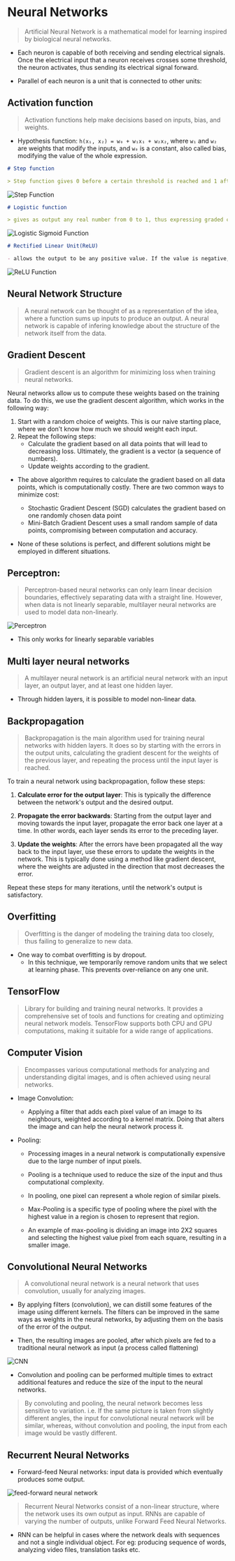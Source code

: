 # Neural Networks

> Artificial Neural Network is a mathematical model for learning inspired by biological neural networks.

- Each neuron is capable of both receiving and sending electrical signals. Once the electrical input that a neuron receives crosses some threshold, the neuron activates, thus sending its electrical signal forward.

- Parallel of each neuron is a unit that is connected to other units:

## Activation function

> Activation functions help make decisions based on inputs, bias, and weights.

- Hypothesis function: `h(x₁, x₂) = w₀ + w₁x₁ + w₂x₂`, where `w₁` and `w₂` are weights that modify the inputs, and `w₀` is a constant, also called bias, modifying the value of the whole expression.

```markdown
# Step function

> Step function gives 0 before a certain threshold is reached and 1 after the threshold is reached.
```
![Step Function](step_function.png)

```markdown
# Logistic function

> gives as output any real number from 0 to 1, thus expressing graded confidence in its judgment.
```
![Logistic Sigmoid Function](logistic_sigmoid_function.png)

```markdown
# Rectified Linear Unit(ReLU)

- allows the output to be any positive value. If the value is negative, ReLU sets it to 0.
```
![ReLU Function](relu_function.png)

## Neural Network Structure

> A neural network can be thought of as a representation of the idea, where a function sums up inputs to produce an output.
A neural network is capable of infering knowledge about the structure of the network itself from the data.
## Gradient Descent

> Gradient descent is an algorithm for minimizing loss when training neural networks. 

Neural networks allow us to compute these weights based on the training data. To do this, we use the gradient descent algorithm, which works in the following way:

1. Start with a random choice of weights. This is our naive starting place, where we don’t know how much we should weight each input.
2. Repeat the following steps:
    - Calculate the gradient based on all data points that will lead to decreasing loss. Ultimately, the gradient is a vector (a sequence of numbers).
    - Update weights according to the gradient.

- The above algorithm requires to calculate the gradient based on all data points, which is computationally costly. There are two common ways to minimize cost:
    - Stochastic Gradient Descent (SGD) calculates the gradient based on one randomly chosen data point
    - Mini-Batch Gradient Descent uses a small random sample of data points, compromising between computation and accuracy.

- None of these solutions is perfect, and different solutions might be employed in different situations.

## Perceptron:

> Perceptron-based neural networks can only learn linear decision boundaries, effectively separating data with a straight line. However, when data is not linearly separable, multilayer neural networks are used to model data non-linearly.

![Perceptron](perceptron.png)

- This only works for linearly separable variables

## Multi layer neural networks

> A multilayer neural network is an artificial neural network with an input layer, an output layer, and at least one hidden layer.

- Through hidden layers, it is possible to model non-linear data.

## Backpropagation

> Backpropagation is the main algorithm used for training neural networks with hidden layers. It does so by starting with the errors in the output units, calculating the gradient descent for the weights of the previous layer, and repeating the process until the input layer is reached. 

To train a neural network using backpropagation, follow these steps:

1. **Calculate error for the output layer**: This is typically the difference between the network's output and the desired output.

2. **Propagate the error backwards**: Starting from the output layer and moving towards the input layer, propagate the error back one layer at a time. In other words, each layer sends its error to the preceding layer.

3. **Update the weights**: After the errors have been propagated all the way back to the input layer, use these errors to update the weights in the network. This is typically done using a method like gradient descent, where the weights are adjusted in the direction that most decreases the error.

Repeat these steps for many iterations, until the network's output is satisfactory.

## Overfitting

> Overfitting is the danger of modeling the training data too closely, thus failing to generalize to new data.

- One way to combat overfitting is by dropout.
    - In this technique, we temporarily remove random units that we select at learning phase. This prevents over-reliance on any one unit.

## TensorFlow

> Library for building and training neural networks. It provides a comprehensive set of tools and functions for creating and optimizing neural network models. TensorFlow supports both CPU and GPU computations, making it suitable for a wide range of applications.

## Computer Vision

> Encompasses various computational methods for analyzing and understanding digital images, and is often achieved using neural networks.

- Image Convolution:
    - Applying a filter that adds each pixel value of an image to its neighbours, weighted according to a kernel matrix. Doing that alters the image and can help the neural network process it.

- Pooling:
    - Processing images in a neural network is computationally expensive due to the large number of input pixels.

    - Pooling is a technique used to reduce the size of the input and thus computational complexity.

    - In pooling, one pixel can represent a whole region of similar pixels.

    - Max-Pooling is a specific type of pooling where the pixel with the highest value in a region is chosen to represent that region.

    - An example of max-pooling is dividing an image into 2X2 squares and selecting the highest value pixel from each square, resulting in a smaller image.

## Convolutional Neural Networks

> A convolutional neural network is a neural network that uses convolution, usually for analyzing images.

- By applying filters (convolution), we can distill some features of the image using different kernels. The filters can be improved in the same ways as weights in the neural networks, by adjusting them on the basis of the error of the output.

- Then, the resulting images are pooled, after which pixels are fed to a traditional neural network as input (a process called flattening)

![CNN](cnn.png)

- Convolution and pooling can be performed multiple times to extract additional features and reduce the size of the input to the neural networks.

> By convoluting and pooling, the neural network becomes less sensitive to variation. i.e. If the same picture is taken from slightly different angles, the input for convolutional neural network will be similar, whereas, without convolution and pooling, the input from each image would be vastly different.

## Recurrent Neural Networks

- Forward-feed Neural networks: input data is provided which eventually produces some output.

![feed-forward neural network](feed_forward_nn.png)

> Recurrent Neural Networks consist of a non-linear structure, where the network uses its own output as input. RNNs are capable of varying the number of outputs, unlike Forward Feed Neural Networks.

- RNN can be helpful in cases where the network deals with sequences and not a single individual object. For eg: producing sequence of words, analyzing video files, translation tasks etc.